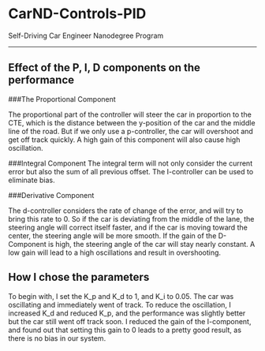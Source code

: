 # CarND-Controls-PID
Self-Driving Car Engineer Nanodegree Program

---

## Effect of the P, I, D components on the performance

###The Proportional Component

The proportional part of the controller will steer the car in proportion to the CTE, which is the distance between the y-position of the car and the middle line of the road. But if we only use a p-controller, the car will overshoot and get off track quickly. A high gain of this component will also cause high oscillation. 

###Integral Component
The integral term will not only consider the current error but also the sum of all previous offset. The I-controller can be used to eliminate bias.

###Derivative Component

The d-controller considers the rate of change of the error, and will try to bring this rate to 0. 
So if the car is deviating from the middle of the lane, the steering angle will correct itself faster, and if the car is moving toward the center, the steering angle will be more smooth. If the gain of the D-Component is high, the steering angle of the car will stay nearly constant. A low gain will lead to a high oscillations and result in overshooting.
 
 
## How I chose the parameters
To begin with, I set the K_p and K_d to 1, and K_i to 0.05. The car was oscillating and immediately went of track. To reduce the oscillation, I increased K_d and reduced K_p, and the performance was slightly better but the car still went off track soon. I reduced the gain of the I-component, and found out that setting this gain to 0 leads to a pretty good result, as there is no bias in our system.